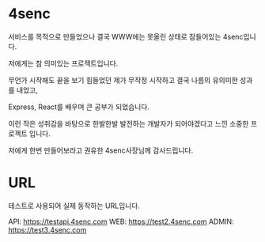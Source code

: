 # 4senc
서비스를 목적으로 만들었으나 결국 WWW에는 못올린 상태로 잠들어있는 4senc입니다.

저에게는 참 의미있는 프로젝트입니다.

무언가 시작해도 끝을 보기 힘들었던 제가 무작정 시작하고 결국 나름의 유의미한 성과를 내었고,

Express, React를 배우며 큰 공부가 되었습니다.

이런 작은 성취감을 바탕으로 한발한발 발전하는 개발자가 되어야겠다고 느낀 소중한 프로젝트 입니다.

저에게 한번 만들어보라고 권유한 4senc사장님께 감사드립니다.

# URL
테스트로 사용되어 실제 동작하는 URL입니다.

API: https://testapi.4senc.com
WEB: https://test2.4senc.com
ADMIN: https://test3.4senc.com
